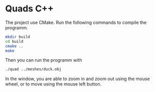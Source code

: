# Quads C++

The project use CMake. Run the following commands to compile the programm.
```bash
mkdir build
cd build
cmake ..
make
```
Then you can run the programm with
```bash
./quad ../meshes/duck.obj
```
In the window, you are able to zoom in and zoom out using the mouse wheel, or to move using the mouse left button.